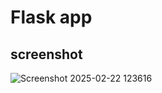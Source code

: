# Flask app
## screenshot
![Screenshot 2025-02-22 123616](https://github.com/user-attachments/assets/05cf8d6e-214d-440f-8318-f48ed711b406)
